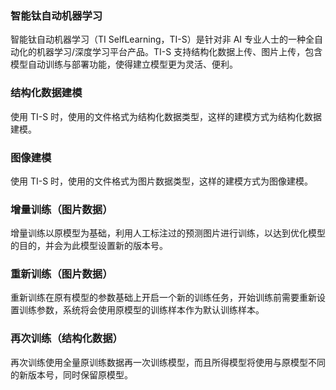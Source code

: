 ### 智能钛自动机器学习
智能钛自动机器学习（TI SelfLearning，TI-S）是针对非 AI 专业人士的一种全自动化的机器学习/深度学习平台产品。TI-S 支持结构化数据上传、图片上传，包含模型自动训练与部署功能，使得建立模型更为灵活、便利。

### 结构化数据建模
使用 TI-S 时，使用的文件格式为结构化数据类型，这样的建模方式为结构化数据建模。

### 图像建模
使用 TI-S 时，使用的文件格式为图片数据类型，这样的建模方式为图像建模。

### 增量训练（图片数据）
增量训练以原模型为基础，利用人工标注过的预测图片进行训练，以达到优化模型的目的，并会为此模型设置新的版本号。


### 重新训练（图片数据）
重新训练在原有模型的参数基础上开启一个新的训练任务，开始训练前需要重新设置训练参数，系统将会使用原模型的训练样本作为默认训练样本。

### 再次训练（结构化数据）
再次训练使用全量原训练数据再一次训练模型，而且所得模型将使用与原模型不同的新版本号，同时保留原模型。


